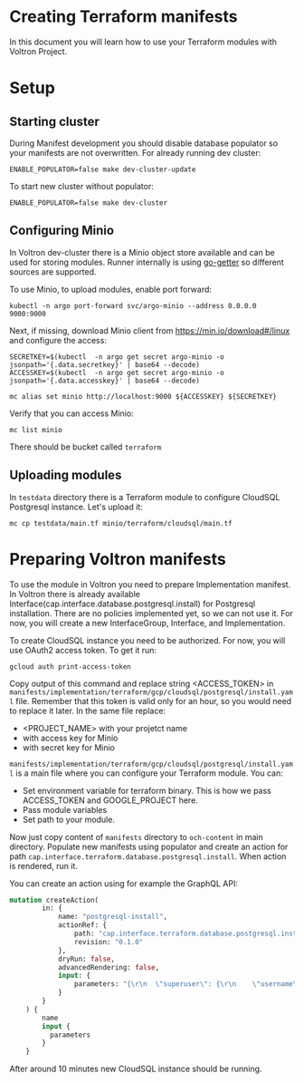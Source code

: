 # Creating Terraform manifests

In this document you will learn how to use your Terraform modules with Voltron Project.

# Setup

## Starting cluster

During Manifest development you should disable database populator so your manifests are not overwritten.
For already running dev cluster:

```shell
ENABLE_POPULATOR=false make dev-cluster-update
```

To start new cluster without populator:

```shell
ENABLE_POPULATOR=false make dev-cluster
```

## Configuring Minio

In Voltron dev-cluster there is a Minio object store available and can be used for storing modules.
Runner internally is using [go-getter](https://github.com/hashicorp/go-getter) so different sources are supported.

To use Minio, to upload modules, enable port forward:

```shell
kubectl -n argo port-forward svc/argo-minio --address 0.0.0.0 9000:9000
```

Next, if missing, download Minio client from https://min.io/download#/linux  and configure the access:

```shell
SECRETKEY=$(kubectl  -n argo get secret argo-minio -o jsonpath='{.data.secretkey}' | base64 --decode)
ACCESSKEY=$(kubectl  -n argo get secret argo-minio -o jsonpath='{.data.accesskey}' | base64 --decode)

mc alias set minio http://localhost:9000 ${ACCESSKEY} ${SECRETKEY}
```

Verify that you can access Minio:

```shell
mc list minio
```

There should be bucket called `terraform`

## Uploading modules

In `testdata` directory there is a Terraform module to configure CloudSQL Postgresql instance.
Let's upload it:

```shell
mc cp testdata/main.tf minio/terraform/cloudsql/main.tf
```

# Preparing Voltron manifests

To use the module in Voltron you need to prepare Implementation manifest. In Voltron there is
already available Interface(cap.interface.database.postgresql.install) for Postgresql installation.
There are no policies implemented yet, so we can not use it. For now, you will create a new InterfaceGroup, Interface,
and Implementation.

To create CloudSQL instance you need to be authorized. For now, you will use OAuth2 access token. To get it run:

```shell
gcloud auth print-access-token
```

Copy output of this command and replace string <ACCESS_TOKEN> in `manifests/implementation/terraform/gcp/cloudsql/postgresql/install.yaml` file.
Remember that this token is valid only for an hour, so you would need to replace it later.
In the same file replace:

* <PROJECT_NAME> with your projetct name
* <ACCESSKEY> with access key for Minio
* <SECRETKEY> with secret key for Minio

`manifests/implementation/terraform/gcp/cloudsql/postgresql/install.yaml` is a main file where you can configure your Terraform module. You can:

- Set environment variable for terraform binary. This is how we pass ACCESS_TOKEN and GOOGLE_PROJECT here.
- Pass module variables
- Set path to your module.

Now just copy content of `manifests` directory to `och-content` in main directory. Populate new manifests using populator and create an action for path `cap.interface.terraform.database.postgresql.install`. When action is rendered, run it.

You can create an action using for example the GraphQL API:

```graphql
mutation createAction(
        in: {
            name: "postgresql-install",
            actionRef: {
                path: "cap.interface.terraform.database.postgresql.install"
                revision: "0.1.0"
            },
            dryRun: false,
            advancedRendering: false,
            input: {
                parameters: "{\r\n  \"superuser\": {\r\n    \"username\": \"postgres\",\r\n    \"password\": \"s3cr3t\"\r\n  },\r\n  \"defaultDBName\": \"postgres\"\r\n}"
            }
        }
    ) {
        name
        input {
          parameters
        }
    }
```

After around 10 minutes new CloudSQL instance should be running.
